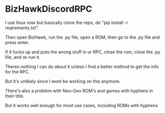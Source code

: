# BizHawkDiscordRPC
I use linux now but basically clone the repo, do "pip install -r reqirements.txt".

Then open BizHawk, run the .py file, open a ROM, then go to the .py file and press enter.

If it fucks up and puts the wrong stuff in ur RPC, close the rom, close the .py file, and re-run it.

Theres nothing I can do about it unless I find a better method to get the info for the RPC.

But it's unlikely since I wont be working on this anymore.

There's also a problem with Neo-Geo ROM's and games with hyphens in their title.

But it works well enough for most use cases, including ROMs with hyphens
